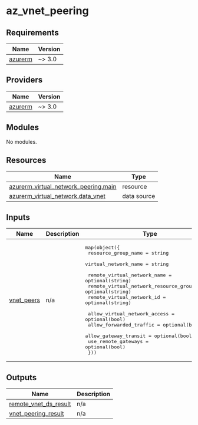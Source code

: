 # az_vnet_peering

<!-- BEGINNING OF PRE-COMMIT-TERRAFORM DOCS HOOK -->
## Requirements

| Name | Version |
|------|---------|
| <a name="requirement_azurerm"></a> [azurerm](#requirement\_azurerm) | ~> 3.0 |

## Providers

| Name | Version |
|------|---------|
| <a name="provider_azurerm"></a> [azurerm](#provider\_azurerm) | ~> 3.0 |

## Modules

No modules.

## Resources

| Name | Type |
|------|------|
| [azurerm_virtual_network_peering.main](https://registry.terraform.io/providers/hashicorp/azurerm/latest/docs/resources/virtual_network_peering) | resource |
| [azurerm_virtual_network.data_vnet](https://registry.terraform.io/providers/hashicorp/azurerm/latest/docs/data-sources/virtual_network) | data source |

## Inputs

| Name | Description | Type | Default | Required |
|------|-------------|------|---------|:--------:|
| <a name="input_vnet_peers"></a> [vnet\_peers](#input\_vnet\_peers) | n/a | <pre>map(object({<br>    resource_group_name  = string<br>    virtual_network_name = string<br><br>    remote_virtual_network_name                = optional(string)<br>    remote_virtual_network_resource_group_name = optional(string)<br>    remote_virtual_network_id                  = optional(string)<br><br>    allow_virtual_network_access = optional(bool)<br>    allow_forwarded_traffic      = optional(bool)<br>    allow_gateway_transit        = optional(bool)<br>    use_remote_gateways          = optional(bool)<br>  }))</pre> | n/a | yes |

## Outputs

| Name | Description |
|------|-------------|
| <a name="output_remote_vnet_ds_result"></a> [remote\_vnet\_ds\_result](#output\_remote\_vnet\_ds\_result) | n/a |
| <a name="output_vnet_peering_result"></a> [vnet\_peering\_result](#output\_vnet\_peering\_result) | n/a |
<!-- END OF PRE-COMMIT-TERRAFORM DOCS HOOK -->
